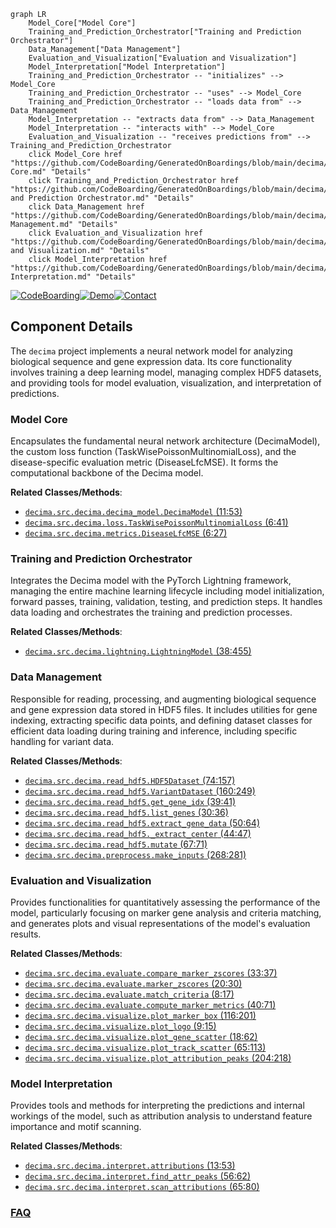 ```mermaid
graph LR
    Model_Core["Model Core"]
    Training_and_Prediction_Orchestrator["Training and Prediction Orchestrator"]
    Data_Management["Data Management"]
    Evaluation_and_Visualization["Evaluation and Visualization"]
    Model_Interpretation["Model Interpretation"]
    Training_and_Prediction_Orchestrator -- "initializes" --> Model_Core
    Training_and_Prediction_Orchestrator -- "uses" --> Model_Core
    Training_and_Prediction_Orchestrator -- "loads data from" --> Data_Management
    Model_Interpretation -- "extracts data from" --> Data_Management
    Model_Interpretation -- "interacts with" --> Model_Core
    Evaluation_and_Visualization -- "receives predictions from" --> Training_and_Prediction_Orchestrator
    click Model_Core href "https://github.com/CodeBoarding/GeneratedOnBoardings/blob/main/decima/Model Core.md" "Details"
    click Training_and_Prediction_Orchestrator href "https://github.com/CodeBoarding/GeneratedOnBoardings/blob/main/decima/Training and Prediction Orchestrator.md" "Details"
    click Data_Management href "https://github.com/CodeBoarding/GeneratedOnBoardings/blob/main/decima/Data Management.md" "Details"
    click Evaluation_and_Visualization href "https://github.com/CodeBoarding/GeneratedOnBoardings/blob/main/decima/Evaluation and Visualization.md" "Details"
    click Model_Interpretation href "https://github.com/CodeBoarding/GeneratedOnBoardings/blob/main/decima/Model Interpretation.md" "Details"
```
[![CodeBoarding](https://img.shields.io/badge/Generated%20by-CodeBoarding-9cf?style=flat-square)](https://github.com/CodeBoarding/GeneratedOnBoardings)[![Demo](https://img.shields.io/badge/Try%20our-Demo-blue?style=flat-square)](https://www.codeboarding.org/demo)[![Contact](https://img.shields.io/badge/Contact%20us%20-%20contact@codeboarding.org-lightgrey?style=flat-square)](mailto:contact@codeboarding.org)

## Component Details

The `decima` project implements a neural network model for analyzing biological sequence and gene expression data. Its core functionality involves training a deep learning model, managing complex HDF5 datasets, and providing tools for model evaluation, visualization, and interpretation of predictions.

### Model Core
Encapsulates the fundamental neural network architecture (DecimaModel), the custom loss function (TaskWisePoissonMultinomialLoss), and the disease-specific evaluation metric (DiseaseLfcMSE). It forms the computational backbone of the Decima model.


**Related Classes/Methods**:

- <a href="https://github.com/Genentech/decima/blob/master/src/decima/decima_model.py#L11-L53" target="_blank" rel="noopener noreferrer">`decima.src.decima.decima_model.DecimaModel` (11:53)</a>
- <a href="https://github.com/Genentech/decima/blob/master/src/decima/loss.py#L6-L41" target="_blank" rel="noopener noreferrer">`decima.src.decima.loss.TaskWisePoissonMultinomialLoss` (6:41)</a>
- <a href="https://github.com/Genentech/decima/blob/master/src/decima/metrics.py#L6-L27" target="_blank" rel="noopener noreferrer">`decima.src.decima.metrics.DiseaseLfcMSE` (6:27)</a>


### Training and Prediction Orchestrator
Integrates the Decima model with the PyTorch Lightning framework, managing the entire machine learning lifecycle including model initialization, forward passes, training, validation, testing, and prediction steps. It handles data loading and orchestrates the training and prediction processes.


**Related Classes/Methods**:

- <a href="https://github.com/Genentech/decima/blob/master/src/decima/lightning.py#L38-L455" target="_blank" rel="noopener noreferrer">`decima.src.decima.lightning.LightningModel` (38:455)</a>


### Data Management
Responsible for reading, processing, and augmenting biological sequence and gene expression data stored in HDF5 files. It includes utilities for gene indexing, extracting specific data points, and defining dataset classes for efficient data loading during training and inference, including specific handling for variant data.


**Related Classes/Methods**:

- <a href="https://github.com/Genentech/decima/blob/master/src/decima/read_hdf5.py#L74-L157" target="_blank" rel="noopener noreferrer">`decima.src.decima.read_hdf5.HDF5Dataset` (74:157)</a>
- <a href="https://github.com/Genentech/decima/blob/master/src/decima/read_hdf5.py#L160-L249" target="_blank" rel="noopener noreferrer">`decima.src.decima.read_hdf5.VariantDataset` (160:249)</a>
- <a href="https://github.com/Genentech/decima/blob/master/src/decima/read_hdf5.py#L39-L41" target="_blank" rel="noopener noreferrer">`decima.src.decima.read_hdf5.get_gene_idx` (39:41)</a>
- <a href="https://github.com/Genentech/decima/blob/master/src/decima/read_hdf5.py#L30-L36" target="_blank" rel="noopener noreferrer">`decima.src.decima.read_hdf5.list_genes` (30:36)</a>
- <a href="https://github.com/Genentech/decima/blob/master/src/decima/read_hdf5.py#L50-L64" target="_blank" rel="noopener noreferrer">`decima.src.decima.read_hdf5.extract_gene_data` (50:64)</a>
- <a href="https://github.com/Genentech/decima/blob/master/src/decima/read_hdf5.py#L44-L47" target="_blank" rel="noopener noreferrer">`decima.src.decima.read_hdf5._extract_center` (44:47)</a>
- <a href="https://github.com/Genentech/decima/blob/master/src/decima/read_hdf5.py#L67-L71" target="_blank" rel="noopener noreferrer">`decima.src.decima.read_hdf5.mutate` (67:71)</a>
- <a href="https://github.com/Genentech/decima/blob/master/src/decima/preprocess.py#L268-L281" target="_blank" rel="noopener noreferrer">`decima.src.decima.preprocess.make_inputs` (268:281)</a>


### Evaluation and Visualization
Provides functionalities for quantitatively assessing the performance of the model, particularly focusing on marker gene analysis and criteria matching, and generates plots and visual representations of the model's evaluation results.


**Related Classes/Methods**:

- <a href="https://github.com/Genentech/decima/blob/master/src/decima/evaluate.py#L33-L37" target="_blank" rel="noopener noreferrer">`decima.src.decima.evaluate.compare_marker_zscores` (33:37)</a>
- <a href="https://github.com/Genentech/decima/blob/master/src/decima/evaluate.py#L20-L30" target="_blank" rel="noopener noreferrer">`decima.src.decima.evaluate.marker_zscores` (20:30)</a>
- <a href="https://github.com/Genentech/decima/blob/master/src/decima/evaluate.py#L8-L17" target="_blank" rel="noopener noreferrer">`decima.src.decima.evaluate.match_criteria` (8:17)</a>
- <a href="https://github.com/Genentech/decima/blob/master/src/decima/evaluate.py#L40-L71" target="_blank" rel="noopener noreferrer">`decima.src.decima.evaluate.compute_marker_metrics` (40:71)</a>
- <a href="https://github.com/Genentech/decima/blob/master/src/decima/visualize.py#L116-L201" target="_blank" rel="noopener noreferrer">`decima.src.decima.visualize.plot_marker_box` (116:201)</a>
- <a href="https://github.com/Genentech/decima/blob/master/src/decima/visualize.py#L9-L15" target="_blank" rel="noopener noreferrer">`decima.src.decima.visualize.plot_logo` (9:15)</a>
- <a href="https://github.com/Genentech/decima/blob/master/src/decima/visualize.py#L18-L62" target="_blank" rel="noopener noreferrer">`decima.src.decima.visualize.plot_gene_scatter` (18:62)</a>
- <a href="https://github.com/Genentech/decima/blob/master/src/decima/visualize.py#L65-L113" target="_blank" rel="noopener noreferrer">`decima.src.decima.visualize.plot_track_scatter` (65:113)</a>
- <a href="https://github.com/Genentech/decima/blob/master/src/decima/visualize.py#L204-L218" target="_blank" rel="noopener noreferrer">`decima.src.decima.visualize.plot_attribution_peaks` (204:218)</a>


### Model Interpretation
Provides tools and methods for interpreting the predictions and internal workings of the model, such as attribution analysis to understand feature importance and motif scanning.


**Related Classes/Methods**:

- <a href="https://github.com/Genentech/decima/blob/master/src/decima/interpret.py#L13-L53" target="_blank" rel="noopener noreferrer">`decima.src.decima.interpret.attributions` (13:53)</a>
- <a href="https://github.com/Genentech/decima/blob/master/src/decima/interpret.py#L56-L62" target="_blank" rel="noopener noreferrer">`decima.src.decima.interpret.find_attr_peaks` (56:62)</a>
- <a href="https://github.com/Genentech/decima/blob/master/src/decima/interpret.py#L65-L80" target="_blank" rel="noopener noreferrer">`decima.src.decima.interpret.scan_attributions` (65:80)</a>




### [FAQ](https://github.com/CodeBoarding/GeneratedOnBoardings/tree/main?tab=readme-ov-file#faq)